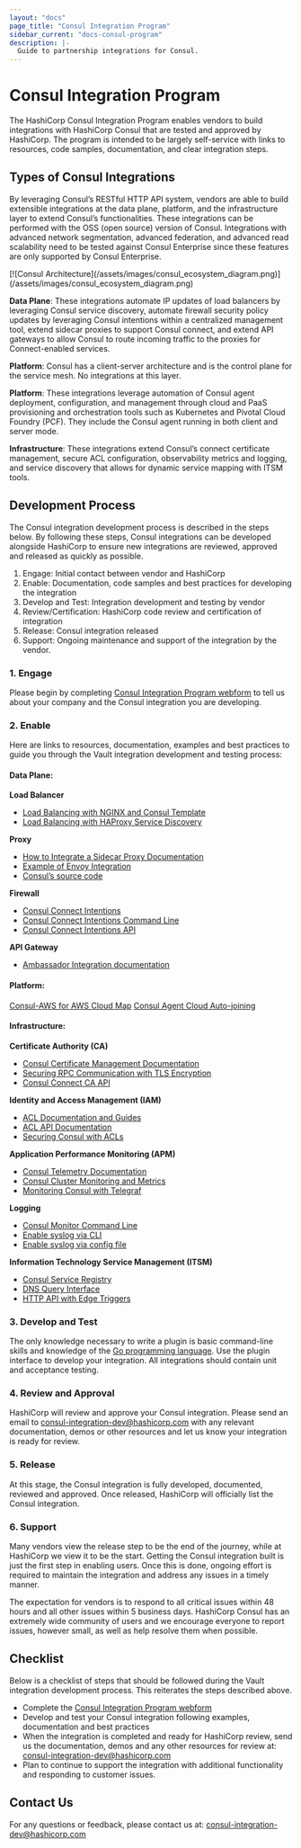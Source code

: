 ```yaml
---
layout: "docs"
page_title: "Consul Integration Program"
sidebar_current: "docs-consul-program"
description: |-
  Guide to partnership integrations for Consul.
---
```


# Consul Integration Program

The HashiCorp Consul Integration Program enables vendors to build integrations with HashiCorp Consul that are tested and approved by HashiCorp. The program is intended to be largely self-service with links to resources, code samples, documentation, and clear integration steps.

## Types of Consul Integrations

By leveraging Consul’s RESTful HTTP API system, vendors are able to build extensible integrations at the data plane, platform, and the infrastructure layer to extend Consul’s functionalities. These integrations can be performed with the OSS (open source) version of Consul. Integrations with advanced network segmentation, advanced federation, and advanced read scalability need to be tested against Consul Enterprise since these features are only supported by Consul Enterprise.

<div class="center">
[![Consul Architecture](/assets/images/consul_ecosystem_diagram.png)](/assets/images/consul_ecosystem_diagram.png)
</div>

**Data Plane**: These integrations automate IP updates of load balancers by leveraging Consul service discovery,  automate firewall security policy updates by leveraging Consul intentions within a centralized management tool, extend sidecar proxies to support Consul connect, and extend API gateways to allow Consul to route incoming traffic to the proxies for Connect-enabled services.

**Platform**: Consul has a client-server architecture and is the control plane for the service mesh. No integrations at this layer.

**Platform**: These integrations leverage automation of Consul agent deployment, configuration, and management through cloud and PaaS provisioning and orchestration tools such as Kubernetes and Pivotal Cloud Foundry (PCF). They include the Consul agent running in both client and server mode.

**Infrastructure**: These integrations extend Consul’s connect certificate management, secure ACL configuration, observability metrics and logging, and service discovery that allows for dynamic service mapping with ITSM tools.

## Development Process

The Consul integration development process is described in the steps below. By following these steps, Consul integrations can be developed alongside HashiCorp to ensure new integrations are reviewed, approved and released as quickly as possible.

1.  Engage: Initial contact between vendor and HashiCorp
2.  Enable: Documentation, code samples and best practices for developing the integration
3.  Develop and Test: Integration development and testing by vendor
4.  Review/Certification: HashiCorp code review and certification of integration
5.  Release: Consul integration released
6.  Support: Ongoing maintenance and support of the integration by the vendor.

### 1. Engage

Please begin by completing [Consul Integration Program webform](https://docs.google.com/forms/d/e/1FAIpQLSf-RyVR9F0lmosao8Nnur0TTDjnl99gttnK3QP1OkfRefVKSw/viewform) to tell us about your company and the Consul integration you are developing.

### 2. Enable

Here are links to resources, documentation, examples and best practices to guide you through the Vault integration development and testing process:

#### Data Plane:

**Load Balancer**

* [Load Balancing with NGINX and Consul Template](https://learn.hashicorp.com/consul/integrations/nginx-consul-template)
* [Load Balancing with HAProxy Service Discovery](https://learn.hashicorp.com/consul/integrations/haproxy-consul)

**Proxy**

* [How to Integrate a Sidecar Proxy Documentation](https://www.consul.io/docs/connect/proxies/integrate.html)
* [Example of Envoy Integration](https://www.consul.io/docs/connect/proxies/envoy.html)
* [Consul’s source code](https://github.com/hashicorp/consul/blob/master/INTERNALS.md)

**Firewall**

* [Consul Connect Intentions](https://www.consul.io/docs/connect/intentions.html)
* [Consul Connect Intentions Command Line](https://www.consul.io/docs/commands/intention.html)
* [Consul Connect Intentions API](https://www.consul.io/api/connect/intentions.html)

**API Gateway**

* [Ambassador Integration documentation](https://www.consul.io/docs/platform/k8s/ambassador.html)

#### Platform:

[Consul-AWS for AWS Cloud Map](https://learn.hashicorp.com/consul/integrations/consul-aws)
[Consul Agent Cloud Auto-joining](https://www.consul.io/docs/agent/cloud-auto-join.html)

#### Infrastructure:

**Certificate Authority (CA)**

* [Consul Certificate Management Documentation](https://www.consul.io/docs/connect/ca.html)
* [Securing RPC Communication with TLS Encryption](https://learn.hashicorp.com/consul/security-networking/certificates)
* [Consul Connect CA API](https://www.consul.io/api/connect/ca.html)

**Identity and Access Management (IAM)**

* [ACL Documentation and Guides](https://www.vaultproject.io/docs/configuration/storage/index.html)
* [ACL API Documentation](https://www.consul.io/api/acl/acl.html)
* [Securing Consul with ACLs](https://learn.hashicorp.com/consul/security-networking/production-acls)

**Application Performance Monitoring (APM)**

* [Consul Telemetry Documentation](https://www.consul.io/docs/agent/telemetry.html)
* [Consul Cluster Monitoring and Metrics](https://learn.hashicorp.com/consul/day-2-operations/monitoring)
* [Monitoring Consul with Telegraf](https://learn.hashicorp.com/consul/integrations/telegraf)

**Logging**

* [Consul Monitor Command Line](https://www.consul.io/docs/commands/monitor.html)
* [Enable syslog via CLI](https://www.consul.io/docs/agent/options.html#enable_syslog)
* [Enable syslog via config file](https://www.consul.io/docs/agent/options.html#_syslog)

**Information Technology Service Management (ITSM)**

* [Consul Service Registry](https://learn.hashicorp.com/consul/getting-started/servicesx)
* [DNS Query Interface](https://learn.hashicorp.com/consul/getting-started/services#querying-services)
* [HTTP API with Edge Triggers](https://learn.hashicorp.com/consul/getting-started/services#http-api)

### 3. Develop and Test

The only knowledge necessary to write a plugin is basic command-line skills and knowledge of the [Go programming language](http://www.golang.org). Use the plugin interface to develop your integration. All integrations should contain unit and acceptance testing.

### 4. Review and Approval

HashiCorp will review and approve your Consul integration. Please send an email to [consul-integration-dev@hashicorp.com](mailto:consul-integration-dev@hashicorp.com) with any relevant documentation, demos or other resources and let us know your integration is ready for review.

### 5. Release

At this stage, the Consul integration is fully developed, documented, reviewed and approved. Once released, HashiCorp will officially list the Consul integration.

### 6. Support

Many vendors view the release step to be the end of the journey, while at HashiCorp we view it to be the start. Getting the Consul integration built is just the first step in enabling users. Once this is done, ongoing effort is required to maintain the integration and address any issues in a timely manner.

The expectation for vendors is to respond to all critical issues within 48 hours and all other issues within 5 business days. HashiCorp Consul has an extremely wide community of users and we encourage everyone to report issues, however small, as well as help resolve them when possible. 

## Checklist

Below is a checklist of steps that should be followed during the Vault integration development process. This reiterates the steps described above.

* Complete the [Consul Integration Program webform](https://docs.google.com/forms/d/e/1FAIpQLSf-RyVR9F0lmosao8Nnur0TTDjnl99gttnK3QP1OkfRefVKSw/viewform)
* Develop and test your Consul integration following examples, documentation and best practices
* When the integration is completed and ready for HashiCorp review, send us the documentation, demos and any other resources for review at: [consul-integration-dev@hashicorp.com](mailto:consul-integration-dev@hashicorp.com)
* Plan to continue to support the integration with additional functionality and responding to customer issues.

## Contact Us

For any questions or feedback, please contact us at: [consul-integration-dev@hashicorp.com](mailto:consul-integration-dev@hashicorp.com)
